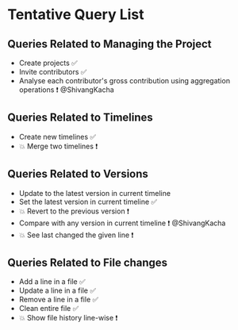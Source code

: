 # Tentative Query List

## Queries Related to Managing the Project
- Create projects ✅
- Invite contributors ✅
- Analyse each contributor's gross contribution using aggregation operations ❗ @ShivangKacha

## Queries Related to Timelines
- Create new timelines ✅
- 💥 Merge two timelines ❗

## Queries Related to Versions
- Update to the latest version in current timeline 
- Set the latest version in current timeline ✅ 
- 💥 Revert to the previous version ❗ 
- Compare with any version in current timeline ❗ @ShivangKacha
- 💥 See last changed the given line ❗

## Queries Related to File changes
- Add a line in a file ✅
- Update a line in a file ✅
- Remove a line in a file ✅
- Clean entire file ✅
- 💥 Show file history line-wise ❗
